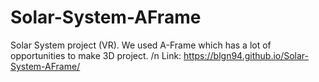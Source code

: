 # Solar-System-AFrame
Solar System project (VR). We used A-Frame which has a lot of opportunities to make 3D project.
/n
Link: https://blgn94.github.io/Solar-System-AFrame/

